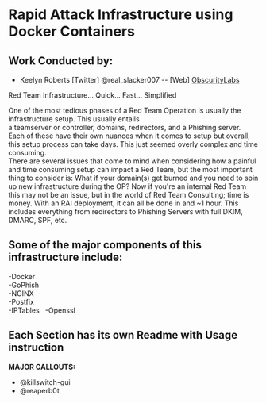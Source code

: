 # Rapid Attack Infrastructure using Docker Containers

Work Conducted by:
----------------------------------------------
* Keelyn Roberts [Twitter] @real_slacker007 -- [Web] [ObscurityLabs](http://blog.obscuritylabs.com)

Red Team Infrastructure... Quick... Fast... Simplified 

One of the most tedious phases of a Red Team Operation is usually the infrastructure setup.  This usually entails  
a teamserver or controller, domains, redirectors, and a Phishing server.  Each of these have their own nuances
when it comes to setup but overall, this setup process can take days.  This just seemed overly complex and time consuming.  
There are several issues that come to mind when considering how a painful and time consuming setup can impact a Red Team, but the most important thing to consider is: What if your domain(s) get burned and you need to spin up new infrastructure during the OP?  Now if you're an internal Red Team this may not be an issue, but in the world of Red Team Consulting; time is money. With an RAI deployment, it can all be done in and ~1 hour.  This includes everything from redirectors to Phishing Servers with full DKIM, DMARC, SPF, etc.  

## Some of the major components of this infrastructure include: 
-Docker   
-GoPhish   
-NGINX   
-Postfix    
-IPTables     
-Openssl   

## **Each Section has its own Readme with Usage instruction**
  
**MAJOR CALLOUTS:**
- @killswitch-gui
- @reaperb0t

